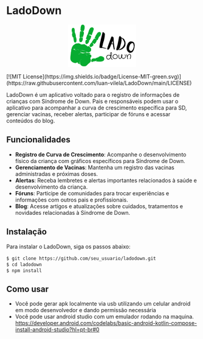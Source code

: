 
# LadoDown 

<p align="center">
	<img src="https://raw.githubusercontent.com/luan-vilela/LadoDown/main/src/assets/logo220x112.png" width="180" alt="Logo LadoDown" />
</p>
[![MIT License](https://img.shields.io/badge/License-MIT-green.svg)]
(https://raw.githubusercontent.com/luan-vilela/LadoDown/main/LICENSE)

LadoDown é um aplicativo voltado para o registro de informações de crianças com Síndrome de Down. Pais e responsáveis podem usar o aplicativo para acompanhar a curva de crescimento específica para SD, gerenciar vacinas, receber alertas, participar de fóruns e acessar conteúdos do blog.

## Funcionalidades

 - **Registro de Curva de Crescimento**: Acompanhe o desenvolvimento físico da criança com gráficos específicos para Síndrome de Down. 
 - **Gerenciamento de Vacinas**: Mantenha um registro das vacinas administradas e próximas doses. 
 -  **Alertas**: Receba lembretes e alertas importantes relacionados à saúde e desenvolvimento da criança. 
 - **Fóruns**: Participe de comunidades para trocar experiências e informações com outros pais e profissionais. 
 - **Blog**: Acesse artigos e atualizações sobre cuidados, tratamentos e novidades relacionadas à Síndrome de Down.


 ## Instalação 

Para instalar o LadoDown, siga os passos abaixo:

    $ git clone https://github.com/seu_usuario/ladodown.git
    $ cd ladodown 
    $ npm install

## Como usar

-  Você pode gerar apk localmente via usb utilizando um celular android em modo desenvolvedor e dando permissão necessária
- Você pode usar android studio com um emulador rodando na maquina. https://developer.android.com/codelabs/basic-android-kotlin-compose-install-android-studio?hl=pt-br#0
